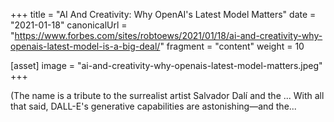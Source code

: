 +++
title = "AI And Creativity: Why OpenAI's Latest Model Matters"
date = "2021-01-18"
canonicalUrl = "https://www.forbes.com/sites/robtoews/2021/01/18/ai-and-creativity-why-openais-latest-model-is-a-big-deal/"
fragment = "content"
weight = 10

[asset]
    image = "ai-and-creativity-why-openais-latest-model-matters.jpeg"
+++

(The name is a tribute to the surrealist artist Salvador Dalí and the ... 
With all that said, DALL-E's generative capabilities are astonishing—and 
the...
